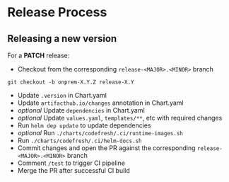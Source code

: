 # Release Process

## Releasing a new version

For a **PATCH** release:

- Checkout from the corresponding `release-<MAJOR>.<MINOR>` branch
```shell
git checkout -b onprem-X.Y.Z release-X.Y
```
- Update `.version` in Chart.yaml
- Update `artifacthub.io/changes` annotation in Chart.yaml
- *optional* Update `dependencies` in Chart.yaml
- *optional* Update `values.yaml`, `templates/**`, etc with required changes
- Run `helm dep update` to update dependencies
- *optional* Run `./charts/codefresh/.ci/runtime-images.sh`
- Run `./charts/codefresh/.ci/helm-docs.sh`
- Commit changes and open the PR against the corresponding `release-<MAJOR>.<MINOR>` branch
- Comment `/test` to trigger CI pipeline
- Merge the PR after successful CI build
